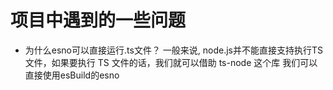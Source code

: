 # 项目中遇到的一些问题

- 为什么esno可以直接运行.ts文件？
一般来说, node.js并不能直接支持执行TS文件，如果要执行 TS 文件的话，我们就可以借助 ts-node 这个库
我们可以直接使用esBuild的esno
